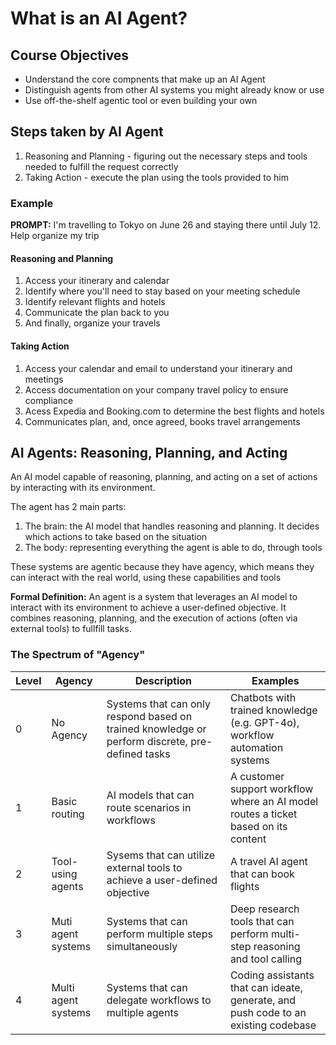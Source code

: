 # What is an AI Agent?

## Course Objectives
- Understand the core compnents that make up an AI Agent
- Distinguish agents from other AI systems you might already know or use
- Use off-the-shelf agentic tool or even building your own

## Steps taken by AI Agent
1. Reasoning and Planning - figuring out the necessary steps and tools needed to fulfill the request correctly
2. Taking Action - execute the plan using the tools provided to him

### Example
**PROMPT:** I'm travelling to Tokyo on June 26 and staying there until July 12. Help organize my trip

#### Reasoning and Planning
1. Access your itinerary and calendar
2. Identify where you'll need to stay based on your meeting schedule
3. Identify relevant flights and hotels
4. Communicate the plan back to you
5. And finally, organize your travels

#### Taking Action
1. Access your calendar and email to understand your itinerary and meetings
2. Access documentation on your company travel policy to ensure compliance
3. Acess Expedia and Booking.com to determine the best flights and hotels
4. Communicates plan, and, once agreed, books travel arrangements

## AI Agents: Reasoning, Planning, and Acting
An AI model capable of reasoning, planning, and acting on a set of actions by interacting with its environment.

The agent has 2 main parts:
1. The brain: the AI model that handles reasoning and planning. It decides which actions to take based on the situation
2. The body: representing everything the agent is able to do, through tools

These systems are agentic because they have agency, which means they can interact with the real world, using these capabilities and tools

**Formal Definition:** An agent is a system that leverages an AI model to interact with its environment to achieve a user-defined objective. It combines reasoning, planning, and the execution of actions (often via external tools) to fullfill tasks.

### The Spectrum of "Agency"

|Level|Agency|Description|Examples|
|---|---|---|---|
|0|No Agency|Systems that can only respond based on trained knowledge or perform discrete, pre-defined tasks|Chatbots with trained knowledge (e.g. GPT-4o), workflow automation systems
|1|Basic routing|AI models that can route scenarios in workflows|A customer support workflow where an AI model routes a ticket based on its content|
|2|Tool-using agents|Sysems that can utilize external tools to achieve a user-defined objective|A travel AI agent that can book flights|
|3|Muti agent systems|Systems that can perform multiple steps simultaneously|Deep research tools that can perform multi-step reasoning and tool calling|
|4|Multi agent systems|Systems that can delegate workflows to multiple agents|Coding assistants that can ideate, generate, and push code to an existing codebase|

